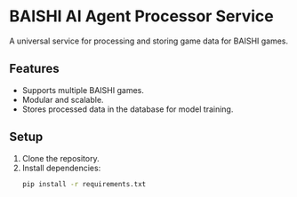 # BAISHI AI Agent Processor Service

A universal service for processing and storing game data for BAISHI games.

## Features

- Supports multiple BAISHI games.
- Modular and scalable.
- Stores processed data in the database for model training.

## Setup

1. Clone the repository.
2. Install dependencies:
   ```bash
   pip install -r requirements.txt
   ```
